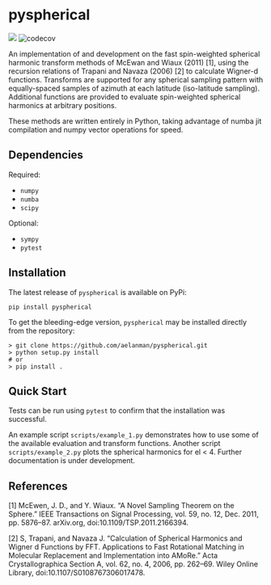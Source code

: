 # pyspherical


![](https://github.com/aelanman/pyspherical/workflows/Tests/badge.svg?branch=master)
![codecov](https://codecov.io/gh/aelanman/pyspherical/branch/master/graph/badge.svg)

An implementation of and development on the fast spin-weighted spherical harmonic transform methods of McEwan and Wiaux (2011) [1], using
the recursion relations of Trapani and Navaza (2006) [2] to calculate Wigner-d functions. Transforms are
supported for any spherical sampling pattern with equally-spaced samples of azimuth at each latitude (iso-latitude sampling).
Additional functions are provided to evaluate spin-weighted spherical harmonics at arbitrary positions.

These methods are written entirely in Python, taking advantage of numba jit compilation and numpy vector operations
for speed.

## Dependencies

Required:

* `numpy`
* `numba`
* `scipy`

Optional:

* `sympy`
* `pytest`

## Installation

The latest release of `pyspherical` is available on PyPi:
```
pip install pyspherical
```

To get the bleeding-edge version, `pyspherical` may be installed directly from the repository:
```
> git clone https://github.com/aelanman/pyspherical.git
> python setup.py install
# or
> pip install .
```

## Quick Start

Tests can be run using `pytest` to confirm that the installation was successful.

An example script `scripts/example_1.py` demonstrates how to use some of the available evaluation and transform functions. Another script `scripts/example_2.py` plots the spherical harmonics for el < 4. Further documentation is under development.


## References

[1] McEwen, J. D., and Y. Wiaux. “A Novel Sampling Theorem on the Sphere.” IEEE Transactions on Signal Processing, vol. 59, no. 12, Dec. 2011, pp. 5876–87. arXiv.org, doi:10.1109/TSP.2011.2166394.

[2] S, Trapani, and Navaza J. “Calculation of Spherical Harmonics and Wigner d Functions by FFT. Applications to Fast Rotational Matching in Molecular Replacement and Implementation into AMoRe.” Acta Crystallographica Section A, vol. 62, no. 4, 2006, pp. 262–69. Wiley Online Library, doi:10.1107/S0108767306017478.
